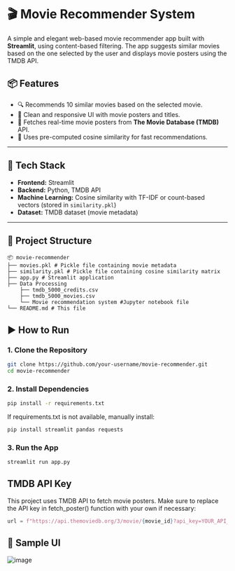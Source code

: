# 🎬 Movie Recommender System

A simple and elegant web-based movie recommender app built with **Streamlit**, using content-based filtering. The app suggests similar movies based on the one selected by the user and displays movie posters using the TMDB API.

## 📦 Features

- 🔍 Recommends 10 similar movies based on the selected movie.
- 🎨 Clean and responsive UI with movie posters and titles.
- 🔗 Fetches real-time movie posters from **The Movie Database (TMDB)** API.
- 🧠 Uses pre-computed cosine similarity for fast recommendations.

---

## 🧰 Tech Stack

- **Frontend:** Streamlit
- **Backend:** Python, TMDB API
- **Machine Learning:** Cosine similarity with TF-IDF or count-based vectors (stored in `similarity.pkl`)
- **Dataset:** TMDB dataset (movie metadata)

---

## 📁 Project Structure
```
📦 movie-recommender
├── movies.pkl # Pickle file containing movie metadata
├── similarity.pkl # Pickle file containing cosine similarity matrix
├── app.py # Streamlit application
├── Data Processing
    ├── tmdb_5000_credits.csv
    ├── tmdb_5000_movies.csv
    └── Movie recommendation system #Jupyter notebook file
└── README.md # This file
```



## ▶️ How to Run

### 1. Clone the Repository

```bash
git clone https://github.com/your-username/movie-recommender.git
cd movie-recommender
```
### 2. Install Dependencies
```bash
pip install -r requirements.txt
```
If requirements.txt is not available, manually install:

```bash
pip install streamlit pandas requests
```
### 3. Run the App
```bash
streamlit run app.py
```

##  TMDB API Key
This project uses TMDB API to fetch movie posters. Make sure to replace the API key in fetch_poster() function with your own if necessary:
```python
url = f"https://api.themoviedb.org/3/movie/{movie_id}?api_key=YOUR_API_KEY&language=en-US"
```
## 📸 Sample UI

![image](https://github.com/user-attachments/assets/ccfce2c7-fb53-43ed-bcf3-bd819d75fc17)
